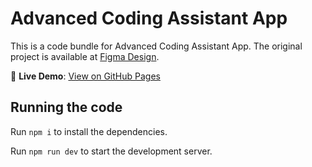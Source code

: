 
# Advanced Coding Assistant App

This is a code bundle for Advanced Coding Assistant App. The original project is available at [Figma Design](https://www.figma.com/design/lrw51AnT1f3mc1Ozzh4muh/Advanced-Coding-Assistant-App).

🚀 **Live Demo**: [View on GitHub Pages](https://coreyalejandro.github.io/Advanced_Coding_Assistant_App/)

## Running the code

Run `npm i` to install the dependencies.

Run `npm run dev` to start the development server.
  
